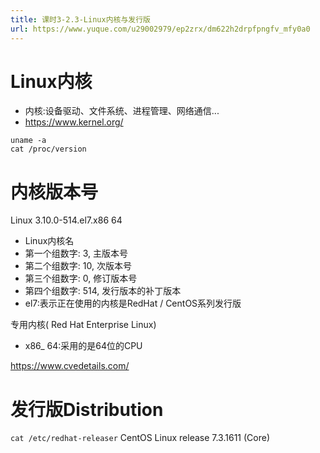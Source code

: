 ```yaml
---
title: 课时3-2.3-Linux内核与发行版
url: https://www.yuque.com/u29002979/ep2zrx/dm622h2drpfpngfv_mfy0a0
---
```


<a name="IFuqa"></a>

# Linux内核

- 内核:设备驱动、文件系统、进程管理、网络通信...
- <https://www.kernel.org/>

<!---->

    uname -a
    cat /proc/version

<a name="xwAaM"></a>

# 内核版本号

Linux 3.10.0-514.el7.x86 64

- Linux内核名
- 第一个组数字: 3, 主版本号
- 第二个组数字: 10, 次版本号
- 第三个组数字: 0, 修订版本号
- 第四个组数字: 514, 发行版本的补丁版本
- el7:表示正在使用的内核是RedHat / CentOS系列发行版

专用内核( Red Hat Enterprise Linux)

- x86\_ 64:采用的是64位的CPU

<https://www.cvedetails.com/>

<a name="cI69P"></a>

# 发行版Distribution

`cat /etc/redhat-releaser`
CentOS Linux release 7.3.1611 (Core)
